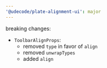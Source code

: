 ```yaml
---
'@udecode/plate-alignment-ui': major
---
```


breaking changes:
- `ToolbarAlignProps`:
  - removed `type` in favor of `align`
  - removed `unwrapTypes`
  - added `align`

